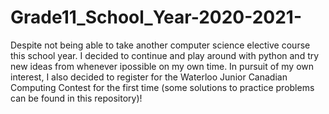 # Grade11_School_Year-2020-2021-
Despite not being able to take another computer science elective course this school year. I decided to continue and play around with python and try new ideas from whenever ipossible on my own time. In pursuit of my own interest, I also decided to register for the Waterloo Junior Canadian Computing Contest for the first time (some solutions to practice problems can be found in this repository)!
